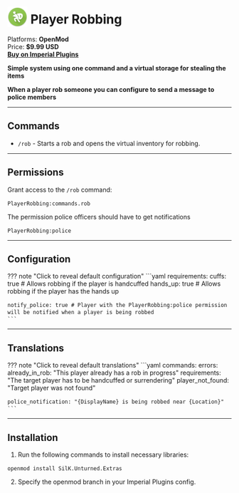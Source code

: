 # <img src="/assets/images/plugins/player-robbing/logo.png" width="45" style="vertical-align: bottom;"/> Player Robbing

Platforms: **OpenMod**  
Price: **$9.99 USD**  
**[Buy on Imperial Plugins](https://imperialplugins.com/Unturned/Products/PlayerRobbing)**

**Simple system using one command and a virtual storage for stealing the items**

**When a player rob someone you can configure to send a message to police members**

---

## Commands

- `/rob` - Starts a rob and opens the virtual inventory for robbing.

---

## Permissions

Grant access to the `/rob` command:

```
PlayerRobbing:commands.rob
```

The permission police officers should have to get notifications

```
PlayerRobbing:police
```

---

## Configuration
??? note "Click to reveal default configuration"
    ```yaml
    requirements:
      cuffs: true # Allows robbing if the player is handcuffed
      hands_up: true # Allows robbing if the player has the hands up
    
    notify_police: true # Player with the PlayerRobbing:police permission will be notified when a player is being robbed
    ```

***

## Translations
??? note "Click to reveal default translations"
    ```yaml
    commands:
      errors:
        already_in_rob: "This player already has a rob in progress"
        requirements: "The target player has to be handcuffed or surrendering"
        player_not_found: "Target player was not found"
    
    police_notification: "{DisplayName} is being robbed near {Location}"
    ```

***

## Installation

1. Run the following commands to install necessary libraries:
  ```
  openmod install SilK.Unturned.Extras
  ```

2. Specify the openmod branch in your Imperial Plugins config.